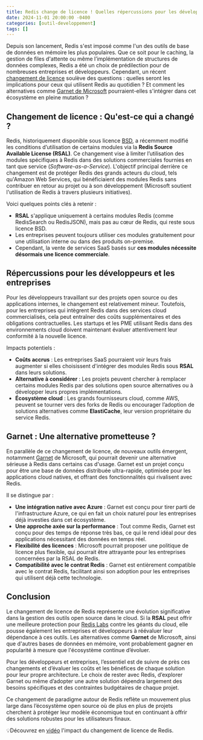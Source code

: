 ```yaml
---
title: Redis change de licence ! Quelles répercussions pour les développeurs et les entreprises ?
date: 2024-11-01 20:00:00 -0400
categories: [outil-developpement]
tags: []
---
```


Depuis son lancement, Redis s'est imposé comme l'un des outils de base de données en mémoire les plus populaires. Que ce soit pour le caching, la gestion de files d'attente ou même l’implémentation de structures de données complexes, Redis a été un choix de prédilection pour de nombreuses entreprises et développeurs. Cependant, un récent [changement de licence](https://redis.io/blog/redis-adopts-dual-source-available-licensing/#:~:text=Redis%20announced%20a%20transition%20from%20the%20BSD%203-Clause%20License%20to) soulève des questions : quelles seront les implications pour ceux qui utilisent Redis au quotidien ? Et comment les alternatives comme [Garnet de Microsoft](https://www.microsoft.com/en-us/research/blog/introducing-garnet-an-open-source-next-generation-faster-cache-store-for-accelerating-applications-and-services/?msockid=01a323d7c627619a2ad03099c71c6058) pourraient-elles s'intégrer dans cet écosystème en pleine mutation ?

## Changement de licence : Qu'est-ce qui a changé ?

Redis, historiquement disponible sous licence [BSD](https://fr.wikipedia.org/wiki/Licence_BSD#:~:text=La%20licence%20BSD%20%28Berkeley%20Software%20Distribution%20License%29%20est%20une%20licence%23:~:text=La%20licence%20BSD%20%28Berkeley%20Software%20Distribution%20License%29%20est%20une%20licence), a récemment modifié les conditions d’utilisation de certains modules via la **Redis Source Available License (RSAL)**. Ce changement vise à limiter l’utilisation des modules spécifiques à Redis dans des solutions commerciales fournies en tant que service (*Software-as-a-Service*). L'objectif principal derrière ce changement est de protéger Redis des grands acteurs du cloud, tels qu'Amazon Web Services, qui bénéficiaient des modules Redis sans contribuer en retour au projet ou à son développement (Microsoft soutient l'utilisation de Redis à travers plusieurs initiatives). 

Voici quelques points clés à retenir :

- **RSAL** s'applique uniquement à certains modules Redis (comme RedisSearch ou RedisJSON), mais pas au cœur de Redis, qui reste sous licence BSD.
- Les entreprises peuvent toujours utiliser ces modules gratuitement pour une utilisation interne ou dans des produits on-premise.
- Cependant, la vente de services SaaS basés sur **ces modules nécessite désormais une licence commerciale**.

## Répercussions pour les développeurs et les entreprises

Pour les développeurs travaillant sur des projets open source ou des applications internes, le changement est relativement mineur. Toutefois, pour les entreprises qui intègrent Redis dans des services cloud commercialisés, cela peut entraîner des coûts supplémentaires et des obligations contractuelles. Les startups et les PME utilisant Redis dans des environnements cloud doivent maintenant évaluer attentivement leur conformité à la nouvelle licence.

Impacts potentiels :

- **Coûts accrus** : Les entreprises SaaS pourraient voir leurs frais augmenter si elles choisissent d'intégrer des modules Redis sous **RSAL** dans leurs solutions.
- **Alternative à considérer** : Les projets peuvent chercher à remplacer certains modules Redis par des solutions open source alternatives ou à développer leurs propres implémentations.
- **Écosystème cloud** : Les grands fournisseurs cloud, comme AWS, peuvent se tourner vers des forks de Redis ou encourager l’adoption de solutions alternatives comme **ElastiCache**, leur version propriétaire du service Redis.

## Garnet : Une alternative prometteuse ?

En parallèle de ce changement de licence, de nouveaux outils émergent, notamment [Garnet](https://github.com/microsoft/Garnet) de Microsoft, qui pourrait devenir une alternative sérieuse à Redis dans certains cas d'usage. Garnet est un projet conçu pour être une base de données distribuée ultra-rapide, optimisée pour les applications cloud natives, et offrant des fonctionnalités qui rivalisent avec Redis.

Il se distingue par :

- **Une intégration native avec Azure** : Garnet est conçu pour tirer parti de l'infrastructure Azure, ce qui en fait un choix naturel pour les entreprises déjà investies dans cet écosystème.
- **Une approche axée sur la performance** : Tout comme Redis, Garnet est conçu pour des temps de réponse très bas, ce qui le rend idéal pour des applications nécessitant des données en temps réel.
- **Flexibilité des licences** : Microsoft pourrait proposer une politique de licence plus flexible, qui pourrait être attrayante pour les entreprises concernées par la RSAL de Redis.
- **Compatibilité avec le contrat Redis** : Garnet est entièrement compatible avec le contrat Redis, facilitant ainsi son adoption pour les entreprises qui utilisent déjà cette technologie.

## Conclusion

Le changement de licence de Redis représente une évolution significative dans la gestion des outils open source dans le cloud. Si la **RSAL** peut offrir une meilleure protection pour [Redis Labs](https://redis.io/press/redis-labs-becomes-simply-redis/#:~:text=The%20company%20has%20developed%20an%20expanded%20set%20of%20data%20models) contre les géants du cloud, elle pousse également les entreprises et développeurs à réévaluer leur dépendance à ces outils. Les alternatives comme **Garnet** de Microsoft, ainsi que d'autres bases de données en mémoire, vont probablement gagner en popularité à mesure que l'écosystème continue d’évoluer.

Pour les développeurs et entreprises, l’essentiel est de suivre de près ces changements et d’évaluer les coûts et les bénéfices de chaque solution pour leur propre architecture. Le choix de rester avec Redis, d’explorer Garnet ou même d’adopter une autre solution dépendra largement des besoins spécifiques et des contraintes budgétaires de chaque projet.

Ce changement de paradigme autour de Redis reflète un mouvement plus large dans l’écosystème open source où de plus en plus de projets cherchent à protéger leur modèle économique tout en continuant à offrir des solutions robustes pour les utilisateurs finaux.

💡Découvrez en [vidéo](https://www.youtube.com/watch?v=ot6bNg-nZ3M) l'impact du changement de licence de Redis.
